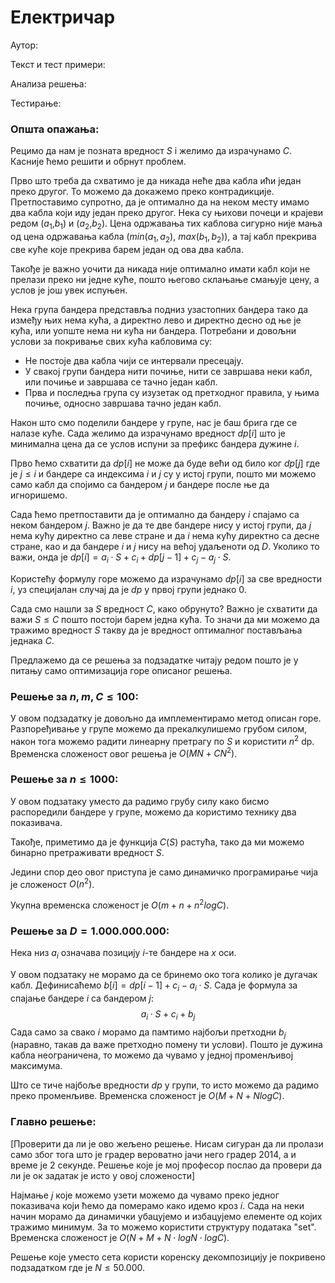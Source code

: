 ﻿
# Електричар

  

Аутор: 

Текст и тест примери: 

Анализа решења: 

Тестирање:

### Општа опажања:

Рецимо да нам је позната вредност $S$ i желимо да израчунамо $C$. Касније ћемо решити и обрнут проблем.

Прво што треба да схватимо је да никада неће два кабла ићи један преко другог. То можемо да докажемо преко контрадикције. Претпоставимо супротно, да је оптимално да на неком месту имамо два кабла који иду један преко другог. Нека су њихови почеци и крајеви редом ($a_1$,$b_1$) и ($a_2$,$b_2$). Цена одржавања тих каблова сигурно није мања од цена одржавања кабла ($min(a_1,a_2)$, $max(b_1,b_2)$), а тај кабл прекрива све куће које прекрива барем један од ова два кабла.

Такође је важно уочити да никада није оптимално имати кабл који не прелази преко ни једне куће, пошто његово склањање смањује цену, а услов је још увек испуњен. 

Нека група бандера представља подниз узастопних бандера тако да између њих нема кућа, а директно лево и директно десно од ње је кућа, или уопште нема ни кућа ни бандера. Потребани и довољни услови за покривање свих кућа кабловима су: 

 - Не постоје два кабла чији се интервали пресецају.
 - У свакој групи бандера нити почиње, нити се завршава неки кабл, или почиње и завршава се тачно један кабл.
 - Прва и последња група су изузетак од претходног правила, у њима почиње, односно завршава тачно један кабл.

Након што смо поделили бандере у групе, нас је баш брига где се налазе куће. Сада желимо да израчунамо вредност $dp[i]$ што је минимална цена да се услов испуни за префикс бандера дужине $i$.

Прво ћемо схватити да $dp[i]$ не може да буде већи од било ког $dp[j]$ где је $j \le i$ и бандере са индексима $i$ и $j$ су у истој групи, пошто ми можемо само кабл да спојимо са бандером $j$ и бандере после ње да игноришемо. 

Сада ћемо претпоставити да је оптимално да бандеру $i$ спајамо са неком бандером $j$. Важно је да те две бандере нису у истој групи, да $j$ нема кућу директно са леве стране и да $i$ нема кућу директно са десне стране, као и да бандере $i$ и $j$ нису на већој удаљеноти од $D$. Уколико то важи, онда је $dp[i]= a_i \cdot S + c_i + dp[j-1] + c_j - a_j\cdot S$.

Користећу формулу горе можемо да израчунамо $dp[i]$ за све вредности $i$, уз специјалан случај да је $dp$ у првој групи једнако 0.

Сада смо нашли за $S$ вредност $C$, како обрунуто? Важно је схватити да важи $S \le C$ пошто постоји барем једна кућа. То значи да ми можемо да тражимо вредност $S$ такву да је вредност оптималног постављања једнака $C$.

Предлажемо да се решења за подзадатке читају редом пошто је у питању само оптимизација горе описаног решења.

### Решење за $n,m,C \le 100$:
У овом подзадатку је довољно да имплементирамо метод описан горе. Разпоређивање у групе можемо да прекалкулишемо грубом силом, након тога можемо радити линеарну претрагу по $S$ и користити $n^2$ dp. Временска сложеност овог решења је $O(MN + CN^2)$.

### Решење за $n\le 1000$:

У овом подзатаку уместо да радимо грубу силу како бисмо распоредили бандере у групе, можемо да користимо технику два показивача.

Такође, приметимо да је функција $C(S)$ растућа, тако да ми можемо бинарно претраживати вредност $S$.

Једини спор део овог приступа је само динамичко програмирање чија је сложеност $O(n^2)$. 

Укупна временска сложеност је $O(m+n+n^2 log C)$.

### Решење за $D=1.000.000.000$:
Нека низ $a_i$ означава позицију $i$-те бандере на $x$ оси.

У овом подзатаку не морамо да се бринемо око тога колико је дугачак кабл. Дефинисаћемо $b[i]=dp[i-1] + c_i - a_i\cdot S$. Сада је формула за спајање бандере $i$ са бандером $j$: $$a_i\cdot S +c_i + b_j$$
Сада само за свако $i$ морамо да памтимо најбољи претходни $b_j$ (наравно, такав да важе претходно помену ти услови). Пошто је дужина кабла неограничена, то можемо да чувамо у једној променљивој максимума. 

Што се тиче најбоље вредности $dp$ у групи, то исто можемо да радимо преко променљиве. Временска сложеност је $O(M+N+Nlog C).$

### Главно решење:

[Проверити да ли је ово жељено решење. Нисам сигуран да ли пролази само због тога што је градер вероватно јачи него градер 2014, а и време је 2 секунде. Решење које је мој професор послао да провери да ли је ок задатак је исто у овој сложености]

Најмање $j$ које можемо узети можемо да чувамо преко једног показивача који ћемо да померамо како идемо кроз $i$. Сада на неки начин морамо да динамички убацујемо и избацујемо елементе од којих тражимо минимум. За то можемо користити структуру података "set". Временска сложеност је $О(N+M + N \cdot log N \cdot log C).$

Решење које уместо сета користи коренску декомпозицију је покривено подзадатком где је $N\le 50.000$. 

